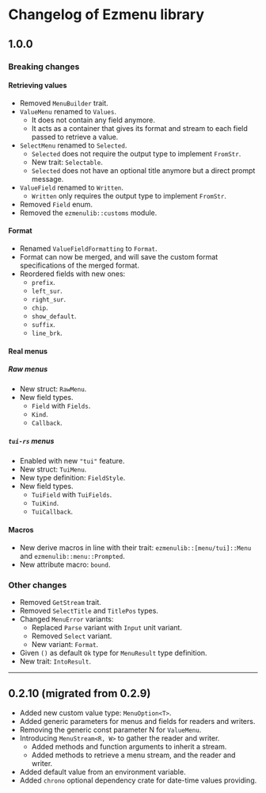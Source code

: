 # Changelog of Ezmenu library

## 1.0.0

### Breaking changes

#### Retrieving values

* Removed `MenuBuilder` trait.
* `ValueMenu` renamed to `Values`.
  * It does not contain any field anymore.
  * It acts as a container that gives its format and stream to each field passed to retrieve a value.
* `SelectMenu` renamed to `Selected`.
  * `Selected` does not require the output type to implement `FromStr`.
  * New trait: `Selectable`.
  * `Selected` does not have an optional title anymore but a direct prompt message.
* `ValueField` renamed to `Written`.
  * `Written` only requires the output type to implement `FromStr`.
* Removed `Field` enum.
* Removed the `ezmenulib::customs` module.

#### Format

* Renamed `ValueFieldFormatting` to `Format`.
* Format can now be merged, and will save the custom format specifications of the merged format.
* Reordered fields with new ones:
  * `prefix`.
  * `left_sur`.
  * `right_sur`.
  * `chip`.
  * `show_default`.
  * `suffix`.
  * `line_brk`.

#### Real menus

##### Raw menus

* New struct: `RawMenu`.
* New field types.
  * `Field` with `Fields`.
  * `Kind`.
  * `Callback`.

##### `tui-rs` menus

* Enabled with new `"tui"` feature.
* New struct: `TuiMenu`.
* New type definition: `FieldStyle`.
* New field types.
  * `TuiField` with `TuiFields`.
  * `TuiKind`.
  * `TuiCallback`.

#### Macros

* New derive macros in line with their trait: `ezmenulib::[menu/tui]::Menu` and `ezmenulib::menu::Prompted`.
* New attribute macro: `bound`.

### Other changes

* Removed `GetStream` trait.
* Removed `SelectTitle` and `TitlePos` types.
* Changed `MenuError` variants:
  * Replaced `Parse` variant with `Input` unit variant.
  * Removed `Select` variant.
  * New variant: `Format`.
* Given `()` as default `Ok` type for `MenuResult` type definition.
* New trait: `IntoResult`.

---

## 0.2.10 (migrated from 0.2.9)

* Added new custom value type: `MenuOption<T>`.
* Added generic parameters for menus and fields for readers and writers.
* Removing the generic const parameter N for `ValueMenu`.
* Introducing `MenuStream<R, W>` to gather the reader and writer.
  * Added methods and function arguments to inherit a stream.
  * Added methods to retrieve a menu stream, and the reader and writer.
* Added default value from an environment variable.
* Added `chrono` optional dependency crate for date-time values providing.